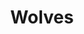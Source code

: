 ---
title: "Wolves"
datePosted: 2017-03-10 14:16:00 +0000
image: "IMGP1222.jpg"
exif:
  camera: "Pentax K-30"
  location:
  name: "Wolves"
---